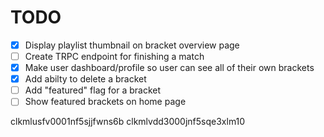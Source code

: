 # TODO

- [x] Display playlist thumbnail on bracket overview page
- [ ] Create TRPC endpoint for finishing a match
- [x] Make user dashboard/profile so user can see all of their own brackets
- [x] Add abilty to delete a bracket
- [ ] Add "featured" flag for a bracket
- [ ] Show featured brackets on home page

clkmlusfv0001nf5sjjfwns6b
clkmlvdd3000jnf5sqe3xlm10
